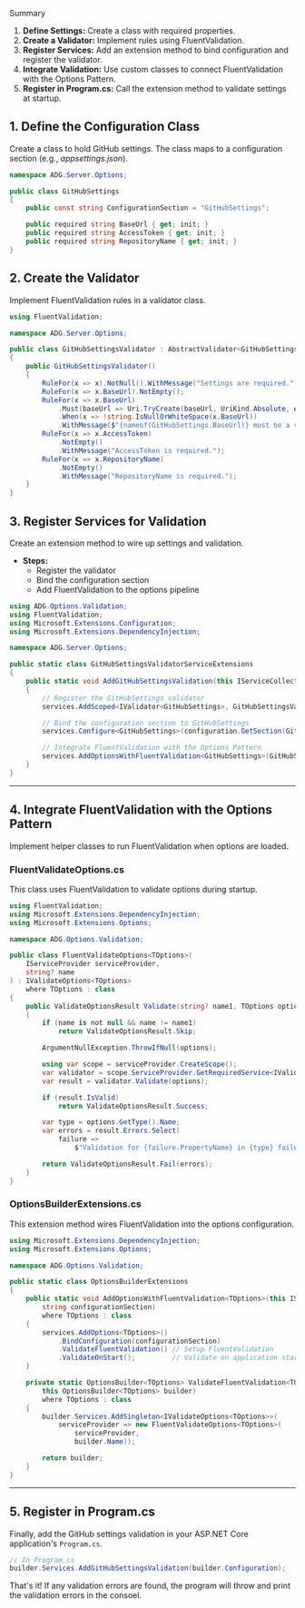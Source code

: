 
Summary

1. **Define Settings:** Create a class with required properties.
2. **Create a Validator:** Implement rules using FluentValidation.
3. **Register Services:** Add an extension method to bind configuration and register the validator.
4. **Integrate Validation:** Use custom classes to connect FluentValidation with the Options Pattern.
5. **Register in Program.cs:** Call the extension method to validate settings at startup.

## 1. Define the Configuration Class

Create a class to hold GitHub settings. The class maps to a configuration section (e.g., _appsettings.json_).

```csharp
namespace ADG.Server.Options;

public class GitHubSettings
{
    public const string ConfigurationSection = "GitHubSettings";

    public required string BaseUrl { get; init; }
    public required string AccessToken { get; init; }
    public required string RepositoryName { get; init; }
}
```

## 2. Create the Validator

Implement FluentValidation rules in a validator class.

```csharp
using FluentValidation;

namespace ADG.Server.Options;

public class GitHubSettingsValidator : AbstractValidator<GitHubSettings>
{
    public GitHubSettingsValidator()
    {
        RuleFor(x => x).NotNull().WithMessage("Settings are required.");
        RuleFor(x => x.BaseUrl).NotEmpty();
        RuleFor(x => x.BaseUrl)
            .Must(baseUrl => Uri.TryCreate(baseUrl, UriKind.Absolute, out _))
            .When(x => !string.IsNullOrWhiteSpace(x.BaseUrl))
            .WithMessage($"{nameof(GitHubSettings.BaseUrl)} must be a valid URL");
        RuleFor(x => x.AccessToken)
            .NotEmpty()
            .WithMessage("AccessToken is required.");
        RuleFor(x => x.RepositoryName)
            .NotEmpty()
            .WithMessage("RepositoryName is required.");
    }
}
```

## 3. Register Services for Validation

Create an extension method to wire up settings and validation.

- **Steps:**
    - Register the validator
    - Bind the configuration section
    - Add FluentValidation to the options pipeline

```csharp
using ADG.Options.Validation;
using FluentValidation;
using Microsoft.Extensions.Configuration;
using Microsoft.Extensions.DependencyInjection;

namespace ADG.Server.Options;

public static class GitHubSettingsValidatorServiceExtensions
{
    public static void AddGitHubSettingsValidation(this IServiceCollection services, IConfiguration configuration)
    {
        // Register the GitHubSettings validator
        services.AddScoped<IValidator<GitHubSettings>, GitHubSettingsValidator>();

        // Bind the configuration section to GitHubSettings
        services.Configure<GitHubSettings>(configuration.GetSection(GitHubSettings.ConfigurationSection));

        // Integrate FluentValidation with the Options Pattern
        services.AddOptionsWithFluentValidation<GitHubSettings>(GitHubSettings.ConfigurationSection);
    }
}
```

---

## 4. Integrate FluentValidation with the Options Pattern

Implement helper classes to run FluentValidation when options are loaded.

### FluentValidateOptions.cs

This class uses FluentValidation to validate options during startup.

```csharp
using FluentValidation;
using Microsoft.Extensions.DependencyInjection;
using Microsoft.Extensions.Options;

namespace ADG.Options.Validation;

public class FluentValidateOptions<TOptions>(
    IServiceProvider serviceProvider,
    string? name
) : IValidateOptions<TOptions>
    where TOptions : class
{
    public ValidateOptionsResult Validate(string? name1, TOptions options)
    {
        if (name is not null && name != name1)
            return ValidateOptionsResult.Skip;

        ArgumentNullException.ThrowIfNull(options);

        using var scope = serviceProvider.CreateScope();
        var validator = scope.ServiceProvider.GetRequiredService<IValidator<TOptions>>();
        var result = validator.Validate(options);

        if (result.IsValid)
            return ValidateOptionsResult.Success;

        var type = options.GetType().Name;
        var errors = result.Errors.Select(
            failure =>
                $"Validation for {failure.PropertyName} in {type} failed with error '{failure.ErrorMessage}'.").ToList();

        return ValidateOptionsResult.Fail(errors);
    }
}
```

### OptionsBuilderExtensions.cs

This extension method wires FluentValidation into the options configuration.

```csharp
using Microsoft.Extensions.DependencyInjection;
using Microsoft.Extensions.Options;

namespace ADG.Options.Validation;

public static class OptionsBuilderExtensions
{
    public static void AddOptionsWithFluentValidation<TOptions>(this IServiceCollection services,
        string configurationSection)
        where TOptions : class
    {
        services.AddOptions<TOptions>()
            .BindConfiguration(configurationSection)
            .ValidateFluentValidation() // Setup FluentValidation
            .ValidateOnStart();         // Validate on application start
    }

    private static OptionsBuilder<TOptions> ValidateFluentValidation<TOptions>(
        this OptionsBuilder<TOptions> builder)
        where TOptions : class
    {
        builder.Services.AddSingleton<IValidateOptions<TOptions>>(
            serviceProvider => new FluentValidateOptions<TOptions>(
                serviceProvider,
                builder.Name));

        return builder;
    }
}
```

---

## 5. Register in Program.cs

Finally, add the GitHub settings validation in your ASP.NET Core application's `Program.cs`.

```csharp
// In Program.cs
builder.Services.AddGitHubSettingsValidation(builder.Configuration);
```



That's it! If any validation errors are found, the program will throw and print the validation errors in the consoel.